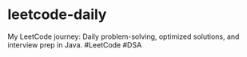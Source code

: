 # leetcode-daily
My LeetCode journey: Daily problem-solving, optimized solutions, and interview prep in Java.  #LeetCode #DSA
